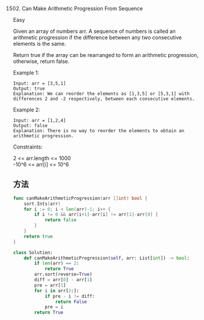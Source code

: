 1502. Can Make Arithmetic Progression From Sequence


Easy


Given an array of numbers arr. A sequence of numbers is called an arithmetic progression if the difference between any two consecutive elements is the same.

Return true if the array can be rearranged to form an arithmetic progression, otherwise, return false.

 

Example 1:

```
Input: arr = [3,5,1]
Output: true
Explanation: We can reorder the elements as [1,3,5] or [5,3,1] with differences 2 and -2 respectively, between each consecutive elements.
```

Example 2:

```
Input: arr = [1,2,4]
Output: false
Explanation: There is no way to reorder the elements to obtain an arithmetic progression.
```

Constraints:

2 <= arr.length <= 1000  
-10^6 <= arr[i] <= 10^6

## 方法


```go
func canMakeArithmeticProgression(arr []int) bool {
    sort.Ints(arr)
	for i := 0; i < len(arr)-1; i++ {
		if i != 0 && arr[i+1]-arr[i] != arr[1]-arr[0] {
			return false
		}
	}
	return true
}
```


```python
class Solution:
    def canMakeArithmeticProgression(self, arr: List[int]) -> bool:
        if len(arr) == 2:
            return True
        arr.sort(reverse=True)
        diff = arr[0] - arr[1]
        pre = arr[1]
        for i in arr[2:]:
            if pre - i != diff:
                return False
            pre = i
        return True
```